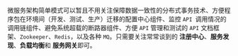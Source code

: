 微服务架构简单模式可以暂且不用关注保障数据一致性的分布式事务技术、方便程序包在环境间（开发、测试、生产）迁移的配置中心组件、监控 `API `调用情况的调用链组件、避免系统超载的断路器组件、方便 `API` 管理和测试的 `API` 文档框架、`Zookeeper`、`Redis`，以及各种 `MQ`。只需要关注常常谈到的 **注册中心**、**服务发现**、**负载均衡**和 **服务网关**即可。